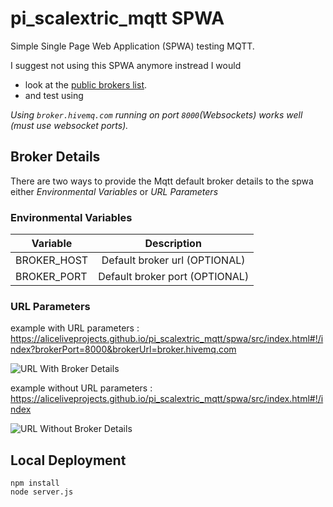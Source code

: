 # pi_scalextric_mqtt SPWA
Simple Single Page Web Application (SPWA) testing MQTT.

I suggest not using this SPWA anymore instread I would

- look at the [public brokers list](https://github.com/mqtt/mqtt.github.io/wiki/public_brokers).
- and test using 

*Using ```broker.hivemq.com``` running on port ```8000```(Websockets) works well (must use websocket ports).*

## Broker Details
There are two ways to provide the Mqtt default broker details to the spwa either *Environmental Variables* or *URL Parameters* 


### Environmental Variables

| Variable      | Description  |
| ------------- |:-------------:|
| BROKER_HOST   | Default broker url (OPTIONAL) |
| BROKER_PORT   | Default broker port (OPTIONAL)|

### URL Parameters

example with URL parameters : https://aliceliveprojects.github.io/pi_scalextric_mqtt/spwa/src/index.html#!/index?brokerPort=8000&brokerUrl=broker.hivemq.com

![URL With Broker Details](https://github.com/aliceliveprojects/pi_scalextric_mqtt/blob/master/depreciated_spwa/documentation/url_with_broker_details.png)

example without URL parameters : https://aliceliveprojects.github.io/pi_scalextric_mqtt/spwa/src/index.html#!/index

![URL Without Broker Details](https://github.com/aliceliveprojects/pi_scalextric_mqtt/blob/master/depreciated_spwa/documentation/url_without_broker_details.png)

## Local Deployment

```
npm install
node server.js
```



